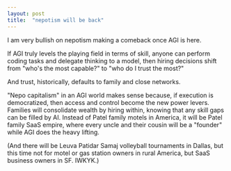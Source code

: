 ```yaml
---
layout: post
title:  "nepotism will be back"
---
```


I am very bullish on nepotism making a comeback once AGI is here.

If AGI truly levels the playing field in terms of skill, anyone can perform coding tasks and delegate thinking to a model, then hiring decisions shift from "who's the most capable?" to "who do I trust the most?"

And trust, historically, defaults to family and close networks.

"Nepo capitalism" in an AGI world makes sense because, if execution is democratized, then access and control become the new power levers. Families will consolidate wealth by hiring within, knowing that any skill gaps can be filled by AI. Instead of Patel family motels in America, it will be Patel family SaaS empire, where every uncle and their cousin will be a "founder" while AGI does the heavy lifting.

(And there will be Leuva Patidar Samaj volleyball tournaments in Dallas, but this time not for motel or gas station owners in rural America, but SaaS business owners in SF. IWKYK.)
